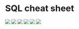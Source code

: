 # SQL cheat sheet

![](https://user-images.githubusercontent.com/17776979/194693926-a00a19cc-3be2-46a8-b5ec-c54af370b42b.png)
![](https://user-images.githubusercontent.com/17776979/194693931-5379b544-817b-4f39-b8fb-9569eb97fb10.png)
![](https://user-images.githubusercontent.com/17776979/194693936-2e06dd5e-a3d9-4ff2-8c87-4b874cdb97d1.png)
![](https://user-images.githubusercontent.com/17776979/194693938-5e996f4b-a659-4028-b643-850eb7a5e563.png)
![](https://user-images.githubusercontent.com/17776979/194693940-559ad01a-6426-4930-b4f4-2439d80ae2a0.png)
![](https://user-images.githubusercontent.com/17776979/194693943-1c16e975-243c-4b13-8523-595c72a6c5cd.png)
